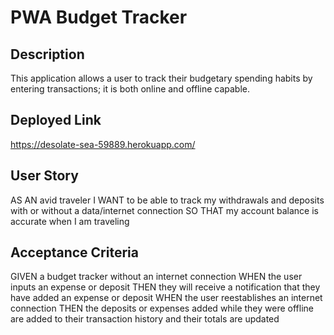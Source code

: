 # PWA Budget Tracker

## Description
This application allows a user to track their budgetary spending habits by entering transactions; it is both online and offline capable.

## Deployed Link
https://desolate-sea-59889.herokuapp.com/

## User Story
AS AN avid traveler
I WANT to be able to track my withdrawals and deposits with or without a data/internet connection
SO THAT my account balance is accurate when I am traveling 

## Acceptance Criteria
GIVEN a budget tracker without an internet connection
WHEN the user inputs an expense or deposit
THEN they will receive a notification that they have added an expense or deposit
WHEN the user reestablishes an internet connection
THEN the deposits or expenses added while they were offline are added to their transaction history and their totals are updated
